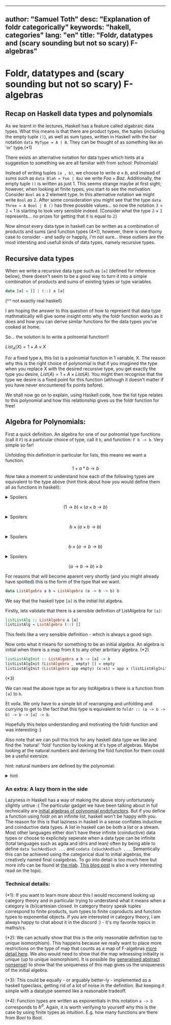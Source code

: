 
---
author: "Samuel Toth"
desc: "Explanation of foldr categorically"
keywords: "hakell, categories"
lang: "en"
title: "Foldr, datatypes and (scary sounding but not so scary) F-algebras"
---

# Foldr, datatypes and (scary sounding but not so scary) F-algebras

## Recap on Haskell data types and polynomials

As we learnt in the lectures, Haskell has a feature called algabraic data types. What this means is that there are product types, the tuples (including the empty tuple `()`), as well as sum types, written in Haskell with the bar notation `data MyType = A | B`.
They can be thought of as something like an 'or' type.(*1)

There exists an alternative notation for data types which hints at a suggestion to something we are all familiar with from school: Polnomials!

Instead of writing tuples `(a , b)`, we choose to write $a \times b$, and instead of sums such as `data Blah = Foo | Baz` we write
$Foo + Baz$. Additionally, the empty tuple `()` is written as just $1$. This seems strange maybe at first sight; however, when looking at finite types, you start to see the motivation: Consider `Bool` as a 2 element type. In this alternative notation we might write `Bool` as $\mathbb{2}$. After some consideration you might see that the type `data Three = A Bool | B ()` has three possible values... so now the notation $\mathbb{3} = \mathbb{2} + 1$ is starting to look very sensible indeed. (Consider what the type $\mathbb{2} \times \mathbb{1}$ represents... no prizes for getting that it is equal to $\mathbb{2}$)

Now almost every data type in haskell can be written as a combination of products and sums (and function types (4*)), however, there is one thorny case to consider - and sadly or happily, i'm not sure... these outliers are the most intersting and usefull kinds of data types, namely recursive types.

## Recursive data types

When we write a recursive data type such as `[a]` (defined for reference below), there doesn't seem to be a good way to turn it into a simple combination of products and sums of existing types or type variables.

```haskell
data [a] = [] | (::) a [a]
```
(^^ not exactly real haskell)

I am hoping the answer to this question of how to represent that data type mathmatically will give some insight onto why the foldr function works as it does and how you can derive similar functions for the data types you've cooked at home.

So... the solution is to write a polnomial function!!

$List_A(X) = 1 + A \times X$

For a fixed type `A`, this list is a polnomial function in 1 variable, X. The reason why this is the right choice of polynomial
is that if you imagined the type when you replace X with the desired recursive type, you get exactly the type you desire,
$List(A) = 1 + A \times List(A)$. You might then recognise that the type we desire is a fixed point for this function (although it doesn't matter if you have never encountered fix points before).

We shall now go on to explain, using Haskell code, how the list type relates to this polynomial and how this relationship gives us the foldr function for free!

## Algebra for Polynomials:

First a quick definition. An algebra for one of our polnomial type functions (call it `F`) is a particular choice of type, call it `b`, and function: `F b -> b`. Very simple so far!

Unfolding this definition in particular for lists, this means we want a function:
$$1 + a * b \to b$$ 
Now take a moment to understand how each of the following types are equivalent to the type above (hint think about how you would define them all as functions in haskell):


<details>
  <summary>Spoilers</summary>
  universal property of coproducts (sum types)
</details>

$$(1 \to b) \times (a \times b \to b)$$

<details>
  <summary>Spoilers</summary>
  `() -> a` is equivalent to just `a`. 
  Can also think about the type in the exponential notation $a^1 = a$
</details>

$$b \times (a \times b \to b)$$

<details>
  <summary>Spoilers</summary>
  currying right hand side of product
</details>

$$b \times (a \to b \to b)$$

<details>
  <summary>Spoilers</summary>
  we can happily swap the order of products
</details>

$$(a \to b \to b) \times b$$

For reasons that will become aparent very shortly (and you might already have spotted) this is the form of the type that we want.
```haskell
data ListAlgebra a b = ListAlgebra (a -> b -> b) b
```

We say that the haskell type `[a]` is the _initial_ list algebra.

Firstly, lets validate that there is a sensible definition of ListAlgebra for `[a]`:

```haskell
listListAlg :: ListAlgebra a [a]
listListAlg = ListAlgebra (::) []
```

This feels like a very sensible definition - which is always a good sign.

Now onto what it means for something to be an initial algebra. An algebra is initial when there is a map from it
to any other arbritary algebra. (*2)

```haskell
listListAlgInit :: ListAlgebra a b -> [a] -> b
listListAlgInit (ListAlgebra _ empty) [] = empty
listListAlgInit (ListAlgebra app empty) (x:xs) = app x (listListAlgInit (ListAlgebra app empty) xs)
``` 
(*3)

We can read the above type as for any listAlgebra `b` there is a function from `[a]` to `b`.

Et voila. We only have to a simple bit of rearranging and unfolding and currying to get to the fact that this type is equivalent to `foldr :: (a -> b -> b) -> b -> [a] -> b`.

Hopefully this helps understanding and motivating the foldr function and was interesting :)

Also note that we can pull this trick for any haskell data type we like and find the 'natural' 'fold' function by looking at it's type of algebras.
Maybe looking at the natural numbers and deriving the fold function for them could be a useful exersize.

hint: natural numbers are defined by the polynomial:
<details>
  <summary>hint</summary>
  $F(X) = 1 + X$
  
</details>

### An extra: A lazy thorn in the side

Lazyness in Haskell has a way of making the above story unfortunately slightly untrue :(
The particular gadget we have been talking about in full technicality are [initial algebras of polynomial endofunctors](https://ncatlab.org/nlab/show/initial+algebra+of+an+endofunctor). But if you define a function using foldr on an infinite list, haskell won't be happy with you. The reason for this is that laziness in haskell in a sense conflates inductive and coinductive data types. A list in haskell can be both a list or a stream. Most other languages either don't have these infinite (coinductive) data types or choose to explicitely seperate when a data type can be infinite (total languages such as agda and idris and lean) often by being able to define `data SuchAndSuch ...` and `codata CoSuchAndSuch ...`. Semantically this can be achieved using the categorical dual to initial algebras, the creatively named final coalgebras. To go into detail is too much here but more info can be found at [the nlab](https://ncatlab.org/nlab/show/terminal+coalgebra+for+an+endofunctor). [This blog post](http://blog.sigfpe.com/2007/07/data-and-codata.html) is also a very interesting read on the topic.

### Technical details:
(*1): If you want to learn more about this I would reccomend looking up category theory and in particular trying to understand what it means when a category is (bi)cartesian closed. In category theory speak tuples correspond to finite products, sum types to finite coproducts and function types to exponential objects. If you are interested in category theory, I am always happy to chat about it in the discord :) - it's my favorite topics in maths/cs.


(*2): We can actually show that this is the only reasonable definition (up to unique isomorphism). This happens because we really want to place more restrictions on the type 
of map that counts as a map of F-algebras [more detail here](https://ncatlab.org/nlab/show/algebra+for+an+endofunctor). We also would need to show that the map witnessing initiality is unique (up to unique isomorphism).
It is possible (by [generalised abstract nonsense](https://en.wikipedia.org/wiki/Abstract_nonsense)) to show that the uniqueness of this map gives us the uniqueness of the initial algebra.

(*3): This could be equally - or arguably better-ly - implemented as a haskell typeclass, getting rid of a lot of noise in the definition.
But keeping it simple with a datatype seemed like a reasonable tradeoff.

(*4): Function types are written as exponentials in this notation `a -> b` corresponds to $b^a$. Again, it is worth verifying to yourself why this is the case by using finite types as intuition. E.g. how many functions are there from Bool to Bool.